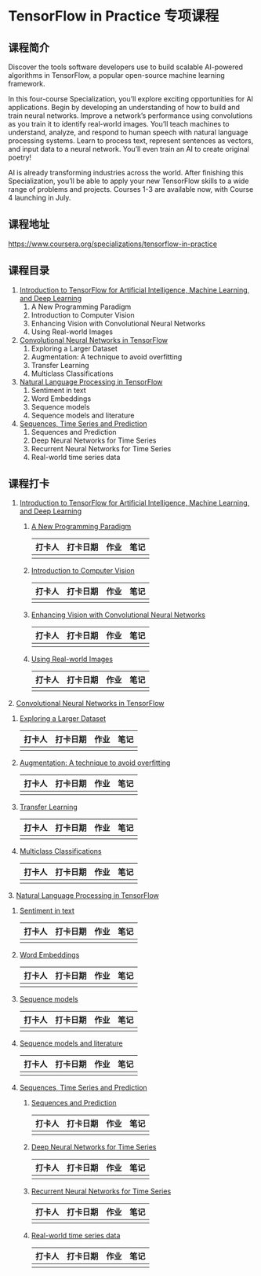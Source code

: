 # TensorFlow in Practice 专项课程

## 课程简介

Discover the tools software developers use to build scalable AI-powered algorithms in TensorFlow, a popular open-source machine learning framework.

In this four-course Specialization, you’ll explore exciting opportunities for AI applications. Begin by developing an understanding of how to build and train neural networks. Improve a network’s performance using convolutions as you train it to identify real-world images. You’ll teach machines to understand, analyze, and respond to human speech with natural language processing systems. Learn to process text, represent sentences as vectors, and input data to a neural network. You’ll even train an AI to create original poetry!

AI is already transforming industries across the world. After finishing this Specialization, you’ll be able to apply your new TensorFlow skills to a wide range of problems and projects. Courses 1-3 are available now, with Course 4 launching in July.

## 课程地址

https://www.coursera.org/specializations/tensorflow-in-practice

## 课程目录

1. [Introduction to TensorFlow for Artificial Intelligence, Machine Learning, and Deep Learning](#index1)
   1. A New Programming Paradigm
   2. Introduction to Computer Vision
   3. Enhancing Vision with Convolutional Neural Networks
   4. Using Real-world Images
2. [Convolutional Neural Networks in TensorFlow](#index2)
   1. Exploring a Larger Dataset
   2. Augmentation: A technique to avoid overfitting
   3. Transfer Learning
   4. Multiclass Classifications
3. [Natural Language Processing in TensorFlow](#index3)
   1. Sentiment in text
   2. Word Embeddings
   3. Sequence models
   4. Sequence models and literature
4. [Sequences, Time Series and Prediction](#index4)
   1. Sequences and Prediction
   2. Deep Neural Networks for Time Series
   3. Recurrent Neural Networks for Time Series
   4. Real-world time series data

## 课程打卡
<a name="index1"></a>
1. [Introduction to TensorFlow for Artificial Intelligence, Machine Learning, and Deep Learning](https://www.coursera.org/learn/introduction-tensorflow)

   1. [A New Programming Paradigm](https://www.coursera.org/learn/introduction-tensorflow/home/week/1)

      | 打卡人 | 打卡日期 | 作业 | 笔记 |
      | ------ | -------- | ---- | ---- |
      |        |          |      |      |

   2. [Introduction to Computer Vision](https://www.coursera.org/learn/introduction-tensorflow/home/week/2)

      | 打卡人 | 打卡日期 | 作业 | 笔记 |
      | ------ | -------- | ---- | ---- |
      |        |          |      |      |

   3. [Enhancing Vision with Convolutional Neural Networks](https://www.coursera.org/learn/introduction-tensorflow/home/week/3)

      | 打卡人 | 打卡日期 | 作业 | 笔记 |
      | ------ | -------- | ---- | ---- |
      |        |          |      |      |

   4. [Using Real-world Images](https://www.coursera.org/learn/introduction-tensorflow/home/week/4)

      | 打卡人 | 打卡日期 | 作业 | 笔记 |
      | ------ | -------- | ---- | ---- |
      |        |          |      |      |
      

<a name="index2"></a>
2. [Convolutional Neural Networks in TensorFlow](https://www.coursera.org/learn/convolutional-neural-networks-tensorflow)

   1. [Exploring a Larger Dataset](https://www.coursera.org/learn/convolutional-neural-networks-tensorflow/home/week/1)

      | 打卡人 | 打卡日期 | 作业 | 笔记 |
      | ------ | -------- | ---- | ---- |
      |        |          |      |      |
      
   2. [Augmentation: A technique to avoid overfitting](https://www.coursera.org/learn/convolutional-neural-networks-tensorflow/home/week/2)

      | 打卡人 | 打卡日期 | 作业 | 笔记 |
      | ------ | -------- | ---- | ---- |
      |        |          |      |      |
      
   3. [Transfer Learning](https://www.coursera.org/learn/convolutional-neural-networks-tensorflow/home/week/3)

      | 打卡人 | 打卡日期 | 作业 | 笔记 |
      | ------ | -------- | ---- | ---- |
      |        |          |      |      |
      
   4. [Multiclass Classifications](https://www.coursera.org/learn/convolutional-neural-networks-tensorflow/home/week/4)

      | 打卡人 | 打卡日期 | 作业 | 笔记 |
      | ------ | -------- | ---- | ---- |
      |        |          |      |      |
      

<a name="index3"></a>
3. [Natural Language Processing in TensorFlow](https://www.coursera.org/learn/natural-language-processing-tensorflow)

   1. [Sentiment in text](https://www.coursera.org/learn/natural-language-processing-tensorflow/home/week/1)

      | 打卡人 | 打卡日期 | 作业 | 笔记 |
      | ------ | -------- | ---- | ---- |
      |        |          |      |      |
      
   2. [Word Embeddings](https://www.coursera.org/learn/natural-language-processing-tensorflow/home/week/2)

      | 打卡人 | 打卡日期 | 作业 | 笔记 |
      | ------ | -------- | ---- | ---- |
      |        |          |      |      |
      
   3. [Sequence models](https://www.coursera.org/learn/natural-language-processing-tensorflow/home/week/3)

      | 打卡人 | 打卡日期 | 作业 | 笔记 |
      | ------ | -------- | ---- | ---- |
      |        |          |      |      |
      
   4. [Sequence models and literature](https://www.coursera.org/learn/natural-language-processing-tensorflow/home/week/4)

      | 打卡人 | 打卡日期 | 作业 | 笔记 |
      | ------ | -------- | ---- | ---- |
      |        |          |      |      |
      

<a name="index4"></a>

4. [Sequences, Time Series and Prediction](https://www.coursera.org/learn/tensorflow-sequences-time-series-and-prediction)

   1. [Sequences and Prediction](https://www.coursera.org/learn/tensorflow-sequences-time-series-and-prediction/home/week/1)

      | 打卡人 | 打卡日期 | 作业 | 笔记 |
      | ------ | -------- | ---- | ---- |
      |        |          |      |      |
      
   2. [Deep Neural Networks for Time Series](https://www.coursera.org/learn/tensorflow-sequences-time-series-and-prediction/home/week/2)

      | 打卡人 | 打卡日期 | 作业 | 笔记 |
      | ------ | -------- | ---- | ---- |
      |        |          |      |      |
      
   3. [Recurrent Neural Networks for Time Series](https://www.coursera.org/learn/tensorflow-sequences-time-series-and-prediction/home/week/3)

      | 打卡人 | 打卡日期 | 作业 | 笔记 |
      | ------ | -------- | ---- | ---- |
      |        |          |      |      |
      
   4. [Real-world time series data](https://www.coursera.org/learn/tensorflow-sequences-time-series-and-prediction/home/week/4)

      | 打卡人 | 打卡日期 | 作业 | 笔记 |
      | ------ | -------- | ---- | ---- |
      |        |          |      |      |
      